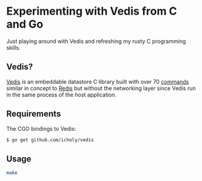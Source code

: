 # Experimenting with Vedis from C and Go

Just playing around with Vedis and refreshing my rusty C programming skills.

## Vedis?

[Vedis](http://vedis.symisc.net/) is an embeddable datastore C library
built with over 70 [commands](http://vedis.symisc.net/commands.html)
similar in concept to [Redis](http://redis.io/) but without the networking
layer since Vedis run in the same process of the host application.

## Requirements

The CGO bindings to Vedis:

``` sh
$ go get github.com/icholy/vedis
```

## Usage

``` sh
make
```
